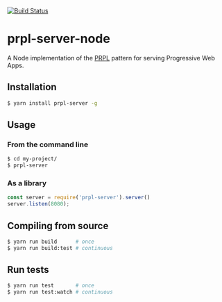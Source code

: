 [![Build Status](https://travis-ci.org/Polymer/prpl-server-node.svg?branch=master)](https://travis-ci.org/Polymer/prpl-server-node)

# prpl-server-node

A Node implementation of the [PRPL](https://developers.google.com/web/fundamentals/performance/prpl-pattern/) pattern for serving Progressive Web Apps.

## Installation

```sh
$ yarn install prpl-server -g
```

## Usage

### From the command line

```sh
$ cd my-project/
$ prpl-server
```

### As a library

```js
const server = require('prpl-server').server()
server.listen(8080);
```

## Compiling from source

```sh
$ yarn run build      # once
$ yarn run build:test # continuous
```

## Run tests

```sh
$ yarn run test       # once
$ yarn run test:watch # continuous
```
